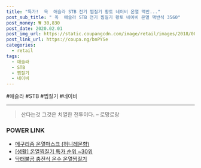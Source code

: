 ```yaml
--- 
title: "특가!  옥  애슬라 STB 전기 찜질기 황토 네이비 온열 맥반..." 
post_sub_title: " 옥  애슬라 STB 전기 찜질기 황토 네이비 온열 맥반석 3560" 
post_money: ₩ 30,830 
post_date: 2020.02.01 
post_img_url: https://static.coupangcdn.com/image/retail/images/2018/08/04/21/1/b4f9d819-2f2a-483a-92b7-93c1174430b3.jpg 
post_link_url: https://coupa.ng/bnPYSe 
categories: 
  - retail 
tags: 
  - 애슬라 
  - STB 
  - 찜질기 
  - 네이비 
--- 
```

  #애슬라 #STB #찜질기 #네이비 
<hr> 

> 산다는것 그것은 치열한 전투이다.  – 로망로랑 


### POWER LINK

* <a href="https://blog.naver.com/fasyy4321/221789406912" target="_blank">메구리즘 온열마스크 (허니레몬향)</a>
* <a href="https://blog.naver.com/sakai111/221792181004" target="_blank"> [생활] 온열찜질기 특가 순위 ~30위</a>
* <a href="https://blog.naver.com/sakai111/221785424970" target="_blank">닥터불곰 충전식 온수 온열찜질기</a>
